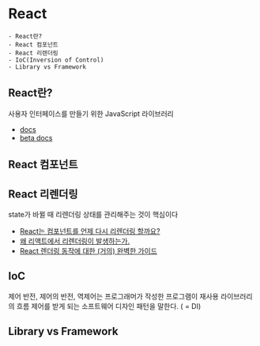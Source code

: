 # React

```
- React란?
- React 컴포넌트
- React 리렌더링
- IoC(Inversion of Control)
- Library vs Framework
```

## React란?

사용자 인터페이스를 만들기 위한 JavaScript 라이브러리

- [docs](https://ko.legacy.react.org)
- [beta docs](https://react.dev/)

## React 컴포넌트

## React 리렌더링

state가 바뀔 때 리렌더링
상태를 관리해주는 것이 핵심이다

- [React는 컴포넌트를 언제 다시 리렌더링 할까요?](https://velog.io/@surim014/react-rerender)
- [왜 리액트에서 리렌더링이 발생하는가.](https://medium.com/@yujso66/%EB%B2%88%EC%97%AD-%EC%99%9C-%EB%A6%AC%EC%95%A1%ED%8A%B8%EC%97%90%EC%84%9C-%EB%A6%AC%EB%A0%8C%EB%8D%94%EB%A7%81%EC%9D%B4-%EB%B0%9C%EC%83%9D%ED%95%98%EB%8A%94%EA%B0%80-74dd239b0063)
- [React 렌더링 동작에 대한 (거의) 완벽한 가이드](https://velog.io/@superlipbalm/blogged-answers-a-mostly-complete-guide-to-react-rendering-behavior)

## IoC

제어 반전, 제어의 반전, 역제어는 프로그래머가 작성한 프로그램이 재사용 라이브러리의 흐름 제어를 받게 되는 소프트웨어 디자인 패턴을 말한다. ( = DI)

## Library vs Framework
